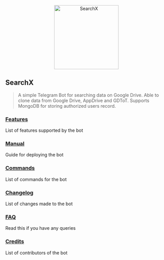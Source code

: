 <p align="center">
    <a href="https://github.com/l3v11/SearchX">
        <img width="200" src="https://cdn.dribbble.com/users/1501052/screenshots/5468049/searching_tickets.gif" alt="SearchX">
    </a>
</p>


<p align="center">

## SearchX

> A simple Telegram Bot for searching data on Google Drive. Able to clone data from Google Drive, AppDrive and GDToT. Supports MongoDB for storing authorized users record.

</p>


### [Features](https://github.com/l3v11/SearchX/wiki/Features)

List of features supported by the bot

### [Manual](https://github.com/l3v11/SearchX/wiki)

Guide for deploying the bot

### [Commands](https://github.com/l3v11/SearchX/wiki/Bot-Commands)

List of commands for the bot

### [Changelog](https://github.com/l3v11/SearchX/wiki/Changelog)

List of changes made to the bot

### [FAQ](https://github.com/l3v11/SearchX/wiki/Frequently-Asked-Questions)

Read this if you have any queries

### [Credits](https://github.com/l3v11/SearchX/wiki/Credits)

List of contributors of the bot
